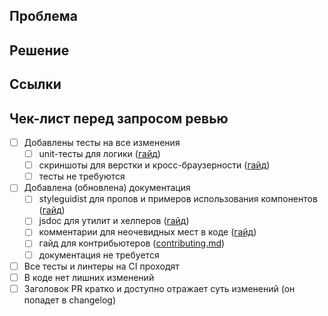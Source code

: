<!--

Привет! Спасибо, за твой вклад проект!

Пожалуйста, опиши свой PR по шаблону ниже. Это важно, потому что подробное описание ускоряет ревью и служит хорошей документацией к изменениям.

Подробную информацию для контрибьютеров можно найти в специальном [гайде](https://github.com/skbkontur/retail-ui/blob/master/contributing.md).

-->

## Проблема

<!-- Подробно опиши решаемую проблему. -->

## Решение

<!-- В деталях опиши предлагаемые изменения, мотивацию принятых решений и все неочевидные моменты. -->

## Ссылки

<!-- Укажи ссылки на связанные issue/тикеты/обсуждения. Используй ключевые слова fix, close или resolve перед номером issue для его автоматического закрытия после принятия PR. -->

## Чек-лист перед запросом ревью

<!-- Перед запросом ревью, пожалуйста, убедись, что все релевантные пункты из чек-листа ниже выполнены. Отметь их в чекбоксах. Если с каким-то из них возникли сложности — укажи это. -->

- [ ] Добавлены тесты на все изменения
  - [ ] unit-тесты для логики ([гайд](https://github.com/skbkontur/retail-ui/blob/master/contributing.md#unit-тесты))
  - [ ] скриншоты для верстки и кросс-браузерности ([гайд](https://github.com/skbkontur/retail-ui/blob/master/contributing.md#скриншотные-тесты))
  - [ ] тесты не требуются
- [ ] Добавлена (обновлена) документация
  - [ ] styleguidist для пропов и примеров использования компонентов ([гайд](https://github.com/skbkontur/retail-ui/blob/master/contributing.md#styleguidist))
  - [ ] jsdoc для утилит и хелперов ([гайд](https://github.com/skbkontur/retail-ui/blob/master/contributing.md#jsdoc))
  - [ ] комментарии для неочевидных мест в коде ([гайд](https://github.com/skbkontur/retail-ui/blob/master/contributing.md#комментарии-в-коде))
  - [ ] гайд для контрибьютеров ([contributing.md](https://github.com/skbkontur/retail-ui/blob/master/contributing.md))
  - [ ] документация не требуется
- [ ] Все тесты и линтеры на CI проходят
- [ ] В коде нет лишних изменений
- [ ] Заголовок PR кратко и доступно отражает суть изменений (он попадет в changelog)
